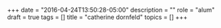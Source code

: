 +++
date = "2016-04-24T13:50:28-05:00"
description = ""
role = "alum"
draft = true
tags = []
title = "catherine dornfeld"
topics = []
+++
